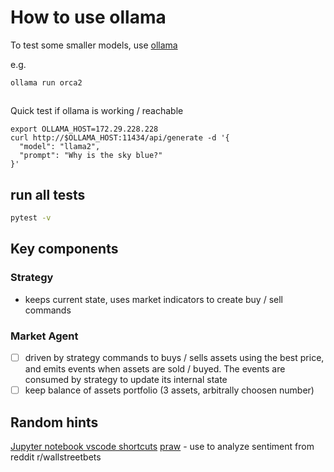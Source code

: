 # How to use ollama

To test some smaller models, use [ollama](https://ollama.ai/library)

e.g. 
```
ollama run orca2
```

##
Quick test if ollama is working / reachable
```
export OLLAMA_HOST=172.29.228.228
curl http://$OLLAMA_HOST:11434/api/generate -d '{
  "model": "llama2",
  "prompt": "Why is the sky blue?"
}'
```

## run all tests
```bash
pytest -v
```

## Key components

### Strategy
- keeps current state, uses market indicators to create buy / sell commands

### Market Agent
- [ ] driven by strategy commands to buys / sells assets using the best price, and emits events when assets are sold / buyed. The events are consumed by strategy to update its internal state
- [ ] keep balance of assets portfolio (3 assets, arbitrally choosen number)

## Random hints
[Jupyter notebook vscode shortcuts](https://github.com/microsoft/vscode-jupyter/issues/4376)
[praw](https://pypi.org/project/praw/) - use to analyze sentiment from reddit r/wallstreetbets

